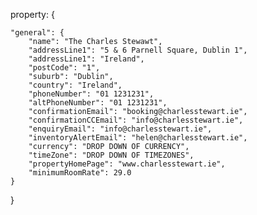 property:
{
	
	"general": {
		"name": "The Charles Stewawt",
		"addressLine1": "5 & 6 Parnell Square, Dublin 1",
		"addressLine1": "Ireland",
		"postCode": "1",
		"suburb": "Dublin",
		"country": "Ireland",
		"phoneNumber": "01 1231231",
		"altPhoneNumber": "01 1231231",
		"confirmationEmail": "booking@charlesstewart.ie",
		"confirmationCCEmail": "info@charlesstewart.ie",
		"enquiryEmail": "info@charlesstewart.ie",
		"inventoryAlertEmail": "helen@charlesstewart.ie",
		"currency": "DROP DOWN OF CURRENCY",
		"timeZone": "DROP DOWN OF TIMEZONES",
		"propertyHomePage": "www.charlesstewart.ie",
		"minimumRoomRate": 29.0
	}
}
